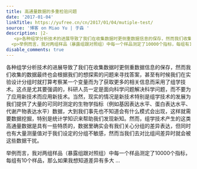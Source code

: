 ```yaml
---
title: 高通量数据的多重检验问题
date: '2017-01-04'
linkTitle: https://yufree.cn/cn/2017/01/04/mutiple-test/
source: '博客 on Miao Yu | 于淼 '
description: |2-
   <p>各种组学分析技术的进展导致了我们在收集数据时更侧重数据信息的保存，然而我们收集的数据最终也会根据我们的想探索的问题来寻找答案，甚至有时候我们在实验设计分组时就打算考察某一个变量而为了获取更多的相关信息而采用了组学技术。这点是尤其要强调的，科研人员一定是面向科学问题解决科学问题，而不要为了应用新技术而应用新技术。当然，现实的情况是新技术特别是组学技术的发展为我们提供了大量的可同时测定的生物学指标（例如基因表达水平、蛋白表达水平、代谢产物表达水平）数据，大到我们事先也不知道会有什么模式会出现，这样就需要数据挖掘，特别是统计学知识来帮助我们发现新知。然而，组学技术产生的这类高通量数据是具有一些特质的，数据里确实会有我们关心分组的差异表达，但同时也有大量测量值对于我们设定的分组不敏感，然而当我们去对比组间差异时就会被这些数据干扰。</p>
  <p>举例而言，我对两组样品（暴露组跟对照组）中每一个样品测定了10000个指标，每组有10个样品，那么如果我想知道差异有多大 ...
disable_comments: true
---
```

 <p>各种组学分析技术的进展导致了我们在收集数据时更侧重数据信息的保存，然而我们收集的数据最终也会根据我们的想探索的问题来寻找答案，甚至有时候我们在实验设计分组时就打算考察某一个变量而为了获取更多的相关信息而采用了组学技术。这点是尤其要强调的，科研人员一定是面向科学问题解决科学问题，而不要为了应用新技术而应用新技术。当然，现实的情况是新技术特别是组学技术的发展为我们提供了大量的可同时测定的生物学指标（例如基因表达水平、蛋白表达水平、代谢产物表达水平）数据，大到我们事先也不知道会有什么模式会出现，这样就需要数据挖掘，特别是统计学知识来帮助我们发现新知。然而，组学技术产生的这类高通量数据是具有一些特质的，数据里确实会有我们关心分组的差异表达，但同时也有大量测量值对于我们设定的分组不敏感，然而当我们去对比组间差异时就会被这些数据干扰。</p>
<p>举例而言，我对两组样品（暴露组跟对照组）中每一个样品测定了10000个指标，每组有10个样品，那么如果我想知道差异有多大 ...